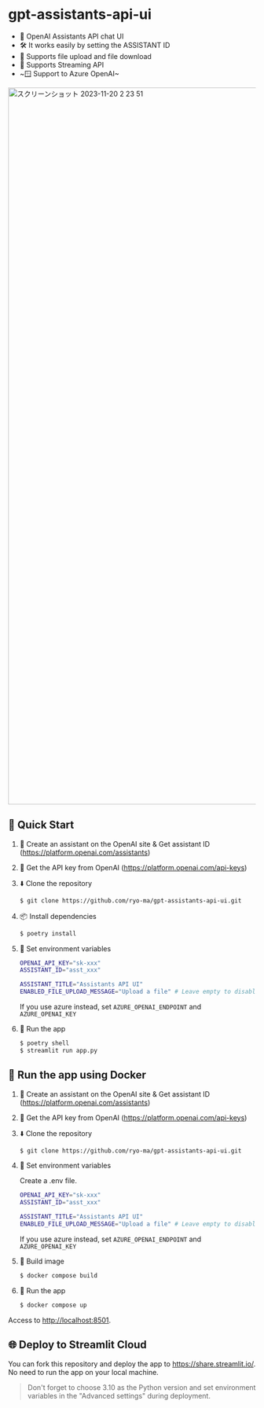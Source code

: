 # gpt-assistants-api-ui

* 💬 OpenAI Assistants API chat UI
* 🛠️ It works easily by setting the ASSISTANT ID
* 📁 Supports file upload and file download
* 🏃 Supports Streaming API
* ~🪟 Support to Azure OpenAI~ 

<img width="1459" alt="スクリーンショット 2023-11-20 2 23 51" src="https://github.com/ryo-ma/gpt-assistants-api-ui/assets/6661165/5c288d51-196a-4919-bc4d-dc508146f58a">

## 🌟 Quick Start

1. 👤 Create an assistant on the OpenAI site & Get assistant ID (https://platform.openai.com/assistants)
2. 🔑 Get the API key from OpenAI (https://platform.openai.com/api-keys)
3. ⬇️ Clone the repository

    ```bash
    $ git clone https://github.com/ryo-ma/gpt-assistants-api-ui.git
    ```

4. 📦 Install dependencies

    ```bash
    $ poetry install
    ```

5. 🔑 Set environment variables

    ```bash
    OPENAI_API_KEY="sk-xxx"
    ASSISTANT_ID="asst_xxx"

    ASSISTANT_TITLE="Assistants API UI"
    ENABLED_FILE_UPLOAD_MESSAGE="Upload a file" # Leave empty to disable
    ```
    If you use azure instead, set `AZURE_OPENAI_ENDPOINT` and `AZURE_OPENAI_KEY`

6. 🏃‍️ Run the app

    ```bash
    $ poetry shell
    $ streamlit run app.py
    ```

## 🐳 Run the app using Docker

1. 👤 Create an assistant on the OpenAI site & Get assistant ID (https://platform.openai.com/assistants)
2. 🔑 Get the API key from OpenAI (https://platform.openai.com/api-keys)
3. ⬇️ Clone the repository

    ```bash
    $ git clone https://github.com/ryo-ma/gpt-assistants-api-ui.git
    ```
    
4. 🔑 Set environment variables

    Create a .env file.
   
    ```bash
    OPENAI_API_KEY="sk-xxx"
    ASSISTANT_ID="asst_xxx"

    ASSISTANT_TITLE="Assistants API UI"
    ENABLED_FILE_UPLOAD_MESSAGE="Upload a file" # Leave empty to disable
    ```
    If you use azure instead, set `AZURE_OPENAI_ENDPOINT` and `AZURE_OPENAI_KEY`
    
6. 💽 Build image

    ```bash
    $ docker compose build
    ```

7. 🏃‍️ Run the app

    ```bash
    $ docker compose up
    ```
Access to [http://localhost:8501](http://localhost:8501).

## 🌐 Deploy to Streamlit Cloud
You can fork this repository and deploy the app to https://share.streamlit.io/. No need to run the app on your local machine.

> Don't forget to choose 3.10 as the Python version and set environment variables in the "Advanced settings" during deployment.
